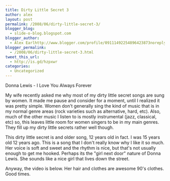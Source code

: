 ```yaml
---
title: Dirty Little Secret 3
author: alex
layout: post
permalink: /2008/06/dirty-little-secret-3/
blogger_blog:
  - slide-o-blog.blogspot.com
blogger_author:
  - Alex Earlhttp://www.blogger.com/profile/09111492254896423873noreply@blogger.com
blogger_permalink:
  - /2008/06/dirty-little-secret-3.html
tweet_this_url:
  - http://is.gd/hzpxwr
categories:
  - Uncategorized
---
```

Donna Lewis - I Love You Always Forever

My wife recently asked me why most of my dirty little secret songs are sung by women. It made me pause and consider for a moment, until I realized it was pretty simple. Women don't generally sing the kind of music that is in my normal genre areas (rock varieties such as alternative, hard, etc). Also, much of the other music I listen to is mostly instrumental (jazz, classical, etc) so, this leaves little room for women singers to be in my main genres. They fill up my dirty little secrets rather well though.

This dirty little secret is and older song, 12 years old in fact. I was 15 years old 12 years ago. This is a song that I don't really know why I like it so much. Her voice is soft and sweet and the rhythm is nice, but that's not usually enough to get me hooked. Perhaps its the "girl next door" nature of Donna Lewis. She sounds like a nice girl that lives down the street.

Anyway, the video is below. Her hair and clothes are awesome 90's clothes. Good times.

<object width="425" height="344"><param name="movie" value="http://www.youtube.com/v/QpvOdN7vbmA&hl=en&rel=0&color1=0x3a3a3a&color2=0x999999"></param><embed src="http://www.youtube.com/v/QpvOdN7vbmA&hl=en&rel=0&color1=0x3a3a3a&color2=0x999999" type="application/x-shockwave-flash" width="425" height="344"></embed></object>


